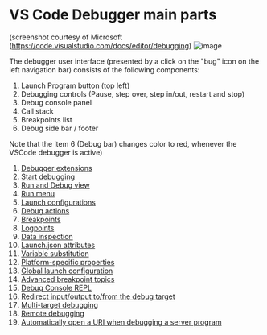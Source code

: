 
# VS Code Debugger main parts
(screenshot courtesy of Microsoft (https://code.visualstudio.com/docs/editor/debugging)
![image](https://user-images.githubusercontent.com/2712405/189537110-0801f830-7e17-42ef-aefd-2b6d570472a9.png)

The debugger user interface (presented by a click on the "bug" icon on the left navigation bar) consists of the following components:

1. Launch Program button (top left)
2. Debugging controls (Pause, step over, step in/out, restart and stop)
3. Debug console panel
4. Call stack
5. Breakpoints list
6. Debug side bar / footer

Note that the item 6 (Debug bar) changes color to red, whenever the VSCode debugger is active)

1. [Debugger extensions](https://code.visualstudio.com/docs/editor/debugging#_debugger-extensions)
2. [Start debugging](https://code.visualstudio.com/docs/editor/debugging#_start-debugging)
3. [Run and Debug view](https://code.visualstudio.com/docs/editor/debugging#_run-and-debug-view)
4. [Run menu](https://code.visualstudio.com/docs/editor/debugging#_run-menu)
5. [Launch configurations](https://code.visualstudio.com/docs/editor/debugging#_launch-configurations)
6. [Debug actions](https://code.visualstudio.com/docs/editor/debugging#_debug-actions)
7. [Breakpoints]()
8. [Logpoints]()
9. [Data inspection]()
10. [Launch.json attributes]()
11. [Variable substitution]()
12. [Platform-specific properties]()
13. [Global launch configuration]()
14. [Advanced breakpoint topics]()
15. [Debug Console REPL]()
16. [Redirect input/output to/from the debug target]()
17. [Multi-target debugging]()
18. [Remote debugging]()
19. [Automatically open a URI when debugging a server program]()



